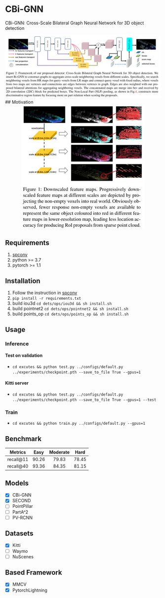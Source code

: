 # CBi-GNN

CBi-GNN: Cross-Scale Bilateral Graph Neural Network for 3D object detection
<div align=center>
  <img width=600 src="readme/fig2.jpg" >
</div>
## Motivation

<!-- <div align=center></div> -->
<!-- <div align=center>
![1](readme/fig1.jpg)
</div> -->

<div align=center>
  <img width=400 src="readme/fig1.jpg" >
</div>
<!-- <center>![1](readme/fig1.jpg)</center> -->

## Requirements

1. [spconv](https://github.com/traveller59/spconv)
2. python >= 3.7
3. pytorch >= 1.1

## Installation

1. Follow the instruction in [spconv](https://github.com/traveller59/spconv)
2. `pip install -r requirements.txt`
3. build iou3d `cd dets/ops/iou3d && sh install.sh`
4. build pointnet2 `cd dets/ops/pointnet2 && sh install.sh`
5. build points_op `cd dets/ops/points_op && sh install.sh`

## Usage

### Inference

#### Test on validation

- `cd excutes && python test.py ../configs/default.py ../experiments/checkpoint.pth --save_to_file True --gpus=1`

#### Kitti server

- `cd excutes && python test.py ../configs/default.py ../experiments/checkpoint.pth --save_to_file True --gpus=1 --test`

### Train

- `cd excutes && python train.py ../configs/default.py --gpus=1`

## Benchmark

|  Metrics |  Easy | Moderate |  Hard |
|:--------:|:-----:|:--------:|:-----:|
| recall@11 | 90.26 |   79.83  | 78.45 |
| recall@40 | 93.36 |   84.35  | 81.15 |+

## Models

- [X] CBi-GNN
- [X] SECOND
- [ ] PointPillar
- [ ] PartA^2
- [ ] PV-RCNN

## Datasets

- [X] Kitti
- [ ] Waymo
- [ ] NuScenes

## Based Framework

- [X] MMCV
- [X] PytorchLightning
